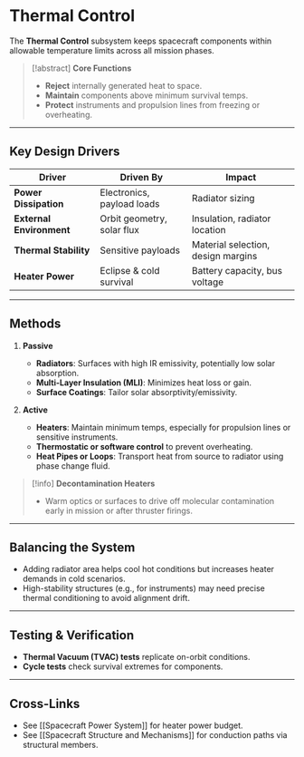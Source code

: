 # Thermal Control
The **Thermal Control** subsystem keeps spacecraft components within allowable temperature limits across all mission phases.

> [!abstract] **Core Functions**
> - **Reject** internally generated heat to space.  
> - **Maintain** components above minimum survival temps.  
> - **Protect** instruments and propulsion lines from freezing or overheating.

---

## Key Design Drivers
| Driver                   | Driven By                      | Impact                       |
|--------------------------|--------------------------------|------------------------------|
| **Power Dissipation**    | Electronics, payload loads     | Radiator sizing              |
| **External Environment** | Orbit geometry, solar flux     | Insulation, radiator location |
| **Thermal Stability**    | Sensitive payloads             | Material selection, design margins |
| **Heater Power**         | Eclipse & cold survival        | Battery capacity, bus voltage |

---

## Methods
1. **Passive**  
   - **Radiators**: Surfaces with high IR emissivity, potentially low solar absorption.  
   - **Multi-Layer Insulation (MLI)**: Minimizes heat loss or gain.  
   - **Surface Coatings**: Tailor solar absorptivity/emissivity.

2. **Active**  
   - **Heaters**: Maintain minimum temps, especially for propulsion lines or sensitive instruments.  
   - **Thermostatic or software control** to prevent overheating.  
   - **Heat Pipes or Loops**: Transport heat from source to radiator using phase change fluid.

> [!info] **Decontamination Heaters**
> - Warm optics or surfaces to drive off molecular contamination early in mission or after thruster firings.

---

## Balancing the System
- Adding radiator area helps cool hot conditions but increases heater demands in cold scenarios.
- High-stability structures (e.g., for instruments) may need precise thermal conditioning to avoid alignment drift.

---

## Testing & Verification
- **Thermal Vacuum (TVAC) tests** replicate on-orbit conditions.
- **Cycle tests** check survival extremes for components.

---

## Cross-Links
- See [[Spacecraft Power System]] for heater power budget.  
- See [[Spacecraft Structure and Mechanisms]] for conduction paths via structural members.


